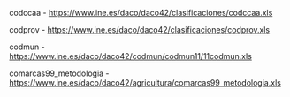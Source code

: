 codccaa - https://www.ine.es/daco/daco42/clasificaciones/codccaa.xls

codprov - https://www.ine.es/daco/daco42/clasificaciones/codprov.xls

codmun - https://www.ine.es/daco/daco42/codmun/codmun11/11codmun.xls

comarcas99_metodologia - https://www.ine.es/daco/daco42/agricultura/comarcas99_metodologia.xls